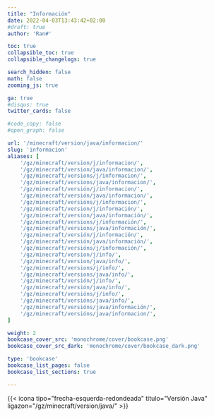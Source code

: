 ```yaml
---
title: "Información"
date: 2022-04-03T13:43:42+02:00
#draft: true
author: 'Ran#'

toc: true
collapsible_toc: true
collapsible_changelogs: true

search_hidden: false
math: false
zooming_js: true

ga: true
#disqus: true
twitter_cards: false

#code_copy: false
#open_graph: false

url: '/minecraft/version/java/informacion/'
slug: 'informacion'
aliases: [
    '/gz/minecraft/version/j/informacion/',
    '/gz/minecraft/version/java/informacion/',
    '/gz/minecraft/versions/j/informacion/',
    '/gz/minecraft/versions/java/informacion/',
    '/gz/minecraft/versión/j/informacion/',
    '/gz/minecraft/versión/java/informacion/',
    '/gz/minecraft/versións/j/informacion/',
    '/gz/minecraft/version/j/información/',
    '/gz/minecraft/version/java/información/',
    '/gz/minecraft/versions/j/información/',
    '/gz/minecraft/versions/java/información/',
    '/gz/minecraft/versión/j/información/',
    '/gz/minecraft/versión/java/información/',
    '/gz/minecraft/versións/j/información/',
    '/gz/minecraft/version/j/info/',
    '/gz/minecraft/version/java/info/',
    '/gz/minecraft/versions/j/info/',
    '/gz/minecraft/versions/java/info/',
    '/gz/minecraft/versión/j/info/',
    '/gz/minecraft/versión/java/info/',
    '/gz/minecraft/versións/j/info/',
    '/gz/minecraft/versións/java/info/',
    '/gz/minecraft/versións/java/información/',
    '/gz/minecraft/versións/java/informacion/',
]

weight: 2
bookcase_cover_src: 'monochrome/cover/bookcase.png'
bookcase_cover_src_dark: 'monochrome/cover/bookcase_dark.png'

type: 'bookcase'
bookcase_list_pages: false
bookcase_list_sections: true

---
```


{{< icona tipo="frecha-esquerda-redondeada" titulo="Versión Java" ligazon="/gz/minecraft/version/java/" >}}
